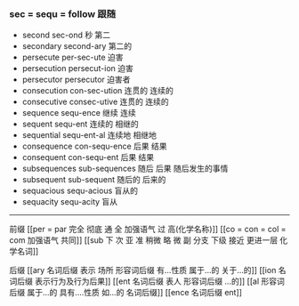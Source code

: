 ### sec = sequ = follow 跟随
 
- second  sec-ond 秒  第二
- secondary second-ary  第二的
- persecute per-sec-ute 迫害
- persecution persecut-ion 迫害
- persecutor persecutor 迫害者
- consecution con-sec-ution 连贯的  连续的
- consecutive consec-utive 连贯的 连续的
- sequence sequ-ence  继续 连续
- sequent sequ-ent  连续的 相继的
- sequential sequ-ent-al 连续地 相继地
- consequence con-sequ-ence 后果 结果
- consequent con-sequ-ent 后果 结果
- subsequences sub-sequences 随后 后果 随后发生的事情
- subsequent sub-sequent 随后的 后来的
- sequacious sequ-acious 盲从的
- sequacity sequ-acity  盲从

---
前缀 
[[per = par 完全 彻底  通  全  加强语气  过 高(化学名称)]]
[[co = con  = col = com  加强语气 共同]]
[[sub   下  次 亚  准  稍微 略 微   副 分支 下级   接近 更进一层  化学名词]]

后缀
[[ary 名词后缀 表示 场所  形容词后缀 有...性质 属于...的 关于...的]]
[[ion  名词后缀 表示行为及行为后果]]
[[ent 名词后缀  表人 形容词后缀 ...的]]
[[al 形容词后缀   属于...的  具有....性质  如...的   名词后缀]]
[[ence 名词后缀  ent]]
